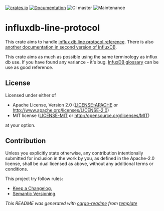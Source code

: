 [![crates.io](https://img.shields.io/crates/v/influxdb-line-protocol.svg)](https://crates.io/crates/influxdb-line-protocol)
[![Documentation](https://docs.rs/influxdb-line-protocol/badge.svg)](https://docs.rs/influxdb-line-protocol/)
![CI master](GITHUB_ORG_PATHinfluxdb-line-protocol/workflows/Continuous%20integration/badge.svg?branch=master)
![Maintenance](https://img.shields.io/badge/maintenance-activly--developed-brightgreen.svg)

# influxdb-line-protocol

This crate aims to handle [influx db line protocol reference]. There is also
[another documentation in second version of InfluxDB](https://v2.docs.influxdata.com/v2.0/reference/syntax/line-protocol/).

This crate aims as much as possible using the same terminology as influx db use.
If you have found any variance - it's bug. [InfuxDB glossary] can be use as good reference.


[InfuxDB glossary]:https://docs.influxdata.com/influxdb/v1.7/concepts/glossary/
[influx db line protocol reference]:https://docs.influxdata.com/influxdb/v1.7/concepts/glossary/


## License

Licensed under either of

 * Apache License, Version 2.0
   ([LICENSE-APACHE](LICENSE-APACHE) or http://www.apache.org/licenses/LICENSE-2.0)
 * MIT license
   ([LICENSE-MIT](LICENSE-MIT) or http://opensource.org/licenses/MIT)

at your option.

## Contribution

Unless you explicitly state otherwise, any contribution intentionally submitted
for inclusion in the work by you, as defined in the Apache-2.0 license, shall be
dual licensed as above, without any additional terms or conditions.

This project try follow rules:
* [Keep a Changelog](https://keepachangelog.com/en/1.0.0/),
* [Semantic Versioning](https://semver.org/spec/v2.0.0.html).

_This README was generated with [cargo-readme](https://github.com/livioribeiro/cargo-readme) from [template](https://github.com/xoac/crates-io-lib-template)_
